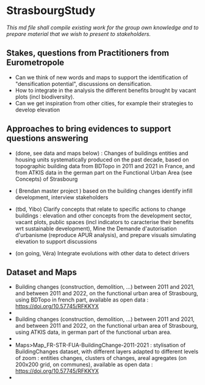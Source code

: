 # StrasbourgStudy

*This md file shall compile existing work for the group own knowledge and to prepare material that we wish to present to stakeholders.*

## Stakes, questions from Practitioners from Eurometropole 

* Can we think of new words and maps to support the identification of "densification potential", discussions on densification.
* How to integrate in the analysis the different benefits brought by vacant plots (incl biodiversity). 
* Can we get inspiration from other cities, for example their strategies to develop elevation


## Approaches to bring evidences to support questions answering  

* (done, see data and maps below) : Changes of buildings entities and housing units systematically produced on the past decade, based on topographic building data from BDTopo in 2011 and 2021 in France, and from ATKIS data in the german part on the Functional Urban Area (see Concepts) of Strasbourg

* ( Brendan master project ) based on the building changes identify infill development, interview stakeholders

* (tbd, Yibo) Clarify concepts that relate to specific actions to change buildings :  elevation and other concepts from the development sector, vacant plots, public spaces (incl indicators to caracterise their benefits wrt sustainable development), Mine the Demande d'autorisation d'urbanisme (reproduce APUR analysis), and prepare visuals simulating elevation to support discussions 
  
* (on going, Véra)  Integrate evolutions with other data to detect drivers
    

## Dataset and Maps 

*  Building changes (construction, demolition,  ...) between 2011 and 2021, and between 2011 and 2022, on the functional urban area of Strasbourg, using BDTopo in french part, available as open data : https://doi.org/10.57745/RFKKYX
*    
*  Building changes (construction, demolition,  ...) between 2011 and 2021, and between 2011 and 2022, on the functional urban area of Strasbourg, using ATKIS data, in german  part of the functional urban area.
* 
*  Maps>Map_FR-STR-FUA-BuildingChange-2011-2021 : stylisation of BuildingChanges dataset, with different layers adapted to different levels of zoom : entities changes, clusters of changes, areal agregates (on 200x200 grid, on communes), available as open data : https://doi.org/10.57745/RFKKYX 
*  
    


